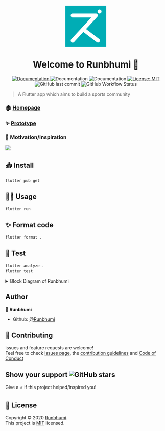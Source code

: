 <p align="center"><img align="center" src="./assets/icon/icon.png" height="128" /></p>
<h1 align="center">Welcome to Runbhumi 👋</h1>
<p align="center">
  <a href="../Runbhumi/documentation/auth.md" target="_blank">
    <img alt="Documentation" src="https://img.shields.io/badge/documentation-yes-brightgreen.svg" />
  </a>
  <img alt="Documentation" src="https://img.shields.io/badge/-Flutter-blue?&logo=flutter" />
  <img alt="Documentation" src="https://img.shields.io/badge/-Firebase-blue?&logo=firebase" />
  <a href="https://github.com/Runbhumi/Runbhumi/blob/master/LICENSE" target="_blank">
    <img alt="License: MIT" src="https://img.shields.io/badge/License-MIT-yellow.svg" />
  </a>
  <img alt="GitHub last commit" src="https://img.shields.io/github/last-commit/Runbhumi/Runbhumi">
    <img alt="GitHub Workflow Status" src="https://img.shields.io/github/workflow/status/Runbhumi/Runbhumi/Flutter%20CI?logo=dart&logoColor=lightblue">
</p>

> A Flutter app which aims to build a sports community

### 🏠 [Homepage](https://runbhumi.vercel.app)

### ✨ [Prototype](https://www.figma.com/proto/LB4Ovc0vF92Q0twfrBacfa/Runbhumi?node-id=3%3A198&viewport=-537%2C287%2C0.35181379318237305&scaling=scale-down)

### 💪 Motivation/Inspiration

<img src="./documentation/Problem_statement_by_tanmay_bhat.jpeg" height="500" />


## 📥 Install

```sh
flutter pub get
```

## 👷‍♂️ Usage

```sh
flutter run
```

## ✨ Format code

```sh
flutter format .
```

## 🧪 Test

```sh
flutter analyze .
flutter test
```

<details><summary>Block Diagram of Runbhumi</summary>
  
<img src="./documentation/block diagram.png" height="500" />
  
</details>

## Author

🏢 **Runbhumi**

- Github: [@Runbhumi](https://github.com/Runbhumi)


## 🤝 Contributing

issues and feature requests are welcome!<br />Feel free to check [issues page](https://github.com/Runbhumi/Runbhumi/issues), the [contribution guidelines](CONTRIBUTING.md) and [Code of Conduct](CODE_OF_CONDUCT.md)

## Show your support <img alt="GitHub stars" src="https://img.shields.io/github/stars/Runbhumi/Runbhumi?style=social">

Give a ⭐️ if this project helped/inspired you!

## 📝 License

Copyright © 2020 [Runbhumi](https://github.com/Runbhumi).<br />
This project is [MIT](https://github.com/Runbhumi/Runbhumi/blob/master/LICENSE) licensed.
